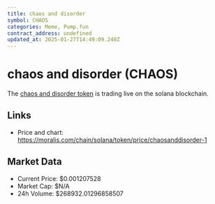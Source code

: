 ```yaml
---
title: chaos and disorder
symbol: CHAOS
categories: Meme, Pump.fun
contract_address: undefined
updated_at: 2025-01-27T14:49:09.240Z
---
```


# chaos and disorder (CHAOS)
The [chaos and disorder token](https://moralis.com/chain/solana/token/price/chaosanddisorder-1) is trading live on the solana blockchain.

## Links
- Price and chart: https://moralis.com/chain/solana/token/price/chaosanddisorder-1

## Market Data
- Current Price: $0.001207528
- Market Cap: $N/A
- 24h Volume: $268932.01296858507
